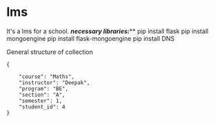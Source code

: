 # lms
It's a lms for a school.
***********necessary libraries:*************
pip install flask
pip install mongoengine
pip install flask-mongoengine
pip install DNS



General structure of collection

    {

        "course": "Maths",
        "instructor": "Deepak",
        "program": "BE",
        "section": "A",
        "semester": 1,
        "student_id": 4
    }


